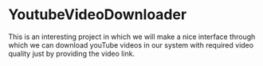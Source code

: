 # YoutubeVideoDownloader
This is an interesting project in which we will make a nice interface through which we can download youTube videos in our system with required video quality just by providing the video link.
